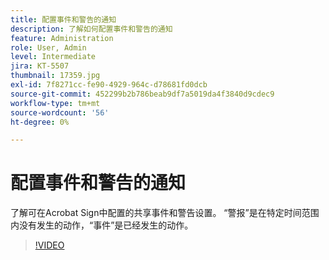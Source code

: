 ```yaml
---
title: 配置事件和警告的通知
description: 了解如何配置事件和警告的通知
feature: Administration
role: User, Admin
level: Intermediate
jira: KT-5507
thumbnail: 17359.jpg
exl-id: 7f8271cc-fe90-4929-964c-d78681fd0dcb
source-git-commit: 452299b2b786beab9df7a5019da4f3840d9cdec9
workflow-type: tm+mt
source-wordcount: '56'
ht-degree: 0%

---
```


# 配置事件和警告的通知

了解可在Acrobat Sign中配置的共享事件和警告设置。 “警报”是在特定时间范围内没有发生的动作，“事件”是已经发生的动作。

>[!VIDEO](https://video.tv.adobe.com/v/343589?quality=12&learn=on&hidetitle=true)
